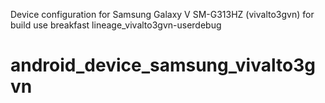 Device configuration for Samsung Galaxy V SM-G313HZ (vivalto3gvn)
for build use breakfast lineage_vivalto3gvn-userdebug
# android_device_samsung_vivalto3gvn
